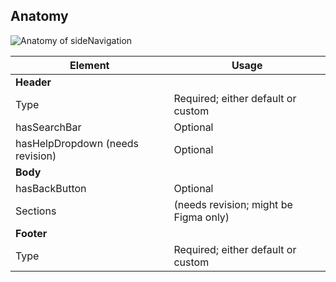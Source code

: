 ## Anatomy

<!-- image then table -->
![Anatomy of sideNavigation](/assets/components/side-navigation/side-navigation-anatomy.png)

<!-- this is just an example, refer to other components to see how to fill this table -->
| Element          | Usage                                           |
|------------------|-------------------------------------------------|
| **Header**       |                                                 |
| Type             | Required; either default or custom              |
| hasSearchBar     | Optional                                        |
| hasHelpDropdown (needs revision)  | Optional                       |
| **Body**         |                                                 |
| hasBackButton    | Optional                                        |
| Sections         | (needs revision; might be Figma only)           |
| **Footer**       |                                                 |
| Type             | Required; either default or custom              |
